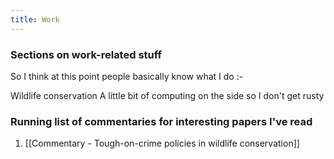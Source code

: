 ```yaml
---
title: Work
---
```


### Sections on work-related stuff

So I think at this point people basically know what I do :-

Wildlife conservation
A little bit of computing on the side so I don't get rusty

### Running list of commentaries for interesting papers I've read

1. [[Commentary - Tough-on-crime policies in wildlife conservation]]

